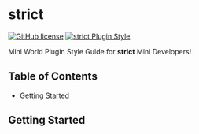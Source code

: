 # strict
[![GitHub license](https://img.shields.io/github/license/MWH-json/strict.svg)](https://github.com/MWH-json/strict/blob/master/LICENSE) 
[![strict Plugin Style](https://img.shields.io/badge/plugin_style-strict-red.svg)](https://github.com/MWH-json/strict)

Mini World Plugin Style Guide for **strict** Mini Developers!

## Table of Contents

* [Getting Started](/#gettingstarted)


## Getting Started
